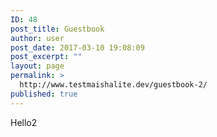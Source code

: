 ```yaml
---
ID: 48
post_title: Guestbook
author: user
post_date: 2017-03-10 19:08:09
post_excerpt: ""
layout: page
permalink: >
  http://www.testmaishalite.dev/guestbook-2/
published: true
---
```

Hello2